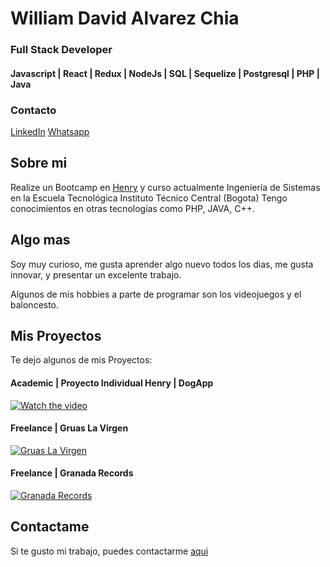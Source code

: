 # William David Alvarez Chia
### Full Stack Developer
#### Javascript | React | Redux | NodeJs | SQL | Sequelize | Postgresql | PHP | Java
### Contacto

[LinkedIn](https://www.linkedin.com/in/williamdavidalvarez) [Whatsapp](https://api.whatsapp.com/send?phone=573057656981) 

## Sobre mi

Realize un Bootcamp en  [Henry](https://soyhenry.com) y curso actualmente Ingeniería de Sistemas en la Escuela Tecnológica Instituto Técnico Central (Bogota)
Tengo conocimientos en otras tecnologías como PHP, JAVA, C++.

## Algo mas

Soy muy curioso, me gusta aprender algo nuevo todos los dias, me gusta innovar, y presentar un excelente trabajo.

Algunos de mis hobbies a parte de programar son los videojuegos y el baloncesto.


## Mis Proyectos

Te dejo algunos de mis Proyectos:

#### Academic | Proyecto Individual Henry | DogApp

[![Watch the video](https://i9.ytimg.com/vi_webp/TvBw5MwkG-I/mqdefault.webp?v=61a66416&sqp=CJShqY0G&rs=AOn4CLASmUykayBI04Mq2MDTP1APG3wb3w)](https://youtu.be/TvBw5MwkG-I)
#### Freelance | Gruas La Virgen

[![Gruas La Virgen](https://gruaslavirgen.com/images/logo.png)](https://gruaslavirgen.com/)


#### Freelance | Granada Records


[![Granada Records](https://scontent.fbog9-1.fna.fbcdn.net/v/t31.18172-8/s960x960/28337816_1623708871052072_4194034762193022782_o.jpg?_nc_cat=110&ccb=1-5&_nc_sid=e3f864&_nc_eui2=AeHGqpaSskQvHdXwdW6AwViZpuw4QlrkrPim7DhCWuSs-DKi1D5xpj5BVIqbfNbUinZxscn0GrvrtoHnUMCqzLiW&_nc_ohc=Byn6v3WncuoAX_51x7p&_nc_ht=scontent.fbog9-1.fna&oh=2a59bc16d512e62e08ff7b775f6f513a&oe=61CF32FE)](http://davliz.vzpla.net/)

## Contactame

Si te gusto mi trabajo, puedes contactarme [aqui](https://api.whatsapp.com/send?phone=573057656981) 
